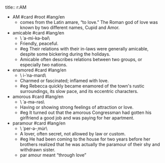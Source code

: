 title:: r:AM

- AM #card #root #lang/en
	- comes from the Latin amare, “to love.” The Roman god of love was known by two different names, Cupid and Amor.
- amicable #card #lang/en
	- \ ˈa-mi-kə-bəl\
	- Friendly, peaceful.
	- #eg Their relations with their in-laws were generally amicable, despite some bickering during the holidays.
	- Amicable often describes relations between two groups, or especially two nations.
- enamored #card #lang/en
	- \ i-ˈna-mərd\
	- Charmed or fascinated; inflamed with love.
	- #eg Rebecca quickly became enamored of the town's rustic surroundings, its slow pace, and its eccentric characters.
- amorous #card #lang/en
	- \ ˈa-mə-rəs\
	- Having or showing strong feelings of attraction or love.
	- #eg It turned out that the amorous Congressman had gotten his girlfriend a good job and was paying for her apartment.
- paramour #card #lang/en
	- \ ˈper-ə-ˌmu̇r\
	- A lover, often secret, not allowed by law or custom.
	- #eg He had been coming to the house for two years before her brothers realized that he was actually the paramour of their shy and withdrawn sister.
	- par amour meant “through love”